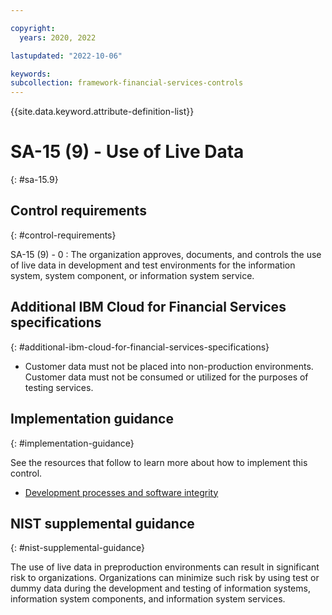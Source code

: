 ```yaml
---

copyright:
  years: 2020, 2022

lastupdated: "2022-10-06"

keywords: 
subcollection: framework-financial-services-controls
---
```


{{site.data.keyword.attribute-definition-list}}

               
# SA-15 (9) - Use of Live Data
{: #sa-15.9}

## Control requirements
{: #control-requirements}

SA-15 (9) - 0
    : The organization approves, documents, and controls the use of live data in development and test environments for the information system, system component, or information system service.

## Additional IBM Cloud for Financial Services specifications
{: #additional-ibm-cloud-for-financial-services-specifications}

- Customer data must not be placed into non-production environments.  Customer data must not be consumed or utilized for the purposes of testing services.

## Implementation guidance
{: #implementation-guidance}

See the resources that follow to learn more about how to implement this control.

- [Development processes and software integrity](/docs/framework-financial-services?topic=framework-financial-services-shared-development-processes)

## NIST supplemental guidance
{: #nist-supplemental-guidance}

The use of live data in preproduction environments can result in significant risk to organizations. Organizations can minimize such risk by using test or dummy data during the development and testing of information systems, information system components, and information system services.





